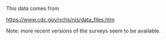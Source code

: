 This data comes from

https://www.cdc.gov/nchs/nis/data_files.htm

Note: more recent versions of the surveys seem to be available.